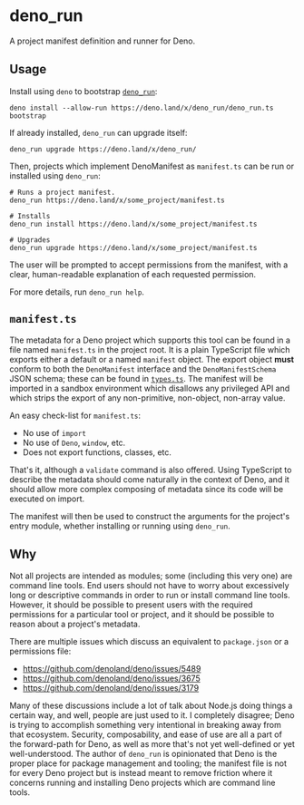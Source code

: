# deno_run

A project manifest definition and runner for Deno.

## Usage

Install using `deno` to bootstrap [`deno_run`](https://deno.land/x/deno_run):
```shell
deno install --allow-run https://deno.land/x/deno_run/deno_run.ts bootstrap
```

If already installed, `deno_run` can upgrade itself:
```shell
deno_run upgrade https://deno.land/x/deno_run/
```

Then, projects which implement DenoManifest as `manifest.ts` can be run or installed using `deno_run`:
```shell
# Runs a project manifest.
deno_run https://deno.land/x/some_project/manifest.ts

# Installs
deno_run install https://deno.land/x/some_project/manifest.ts

# Upgrades
deno_run upgrade https://deno.land/x/some_project/manifest.ts
```

The user will be prompted to accept permissions from the manifest, with a clear, human-readable explanation of each requested permission.

For more details, run `deno_run help`.

## `manifest.ts`

The metadata for a Deno project which supports this tool can be found in a file named `manifest.ts` in the project root. It is a plain TypeScript file which exports either a default or a named `manifest` object. The export object **must** conform to both the `DenoManifest` interface and the `DenoManifestSchema` JSON schema; these can be found in [`types.ts`](./types.ts). The manifest will be imported in a sandbox environment which disallows any privileged API and which strips the export of any non-primitive, non-object, non-array value.

An easy check-list for `manifest.ts`:
  - No use of `import`
  - No use of `Deno`, `window`, etc.
  - Does not export functions, classes, etc.

That's it, although a `validate` command is also offered. Using TypeScript to describe the metadata should come naturally in the context of Deno, and it should allow more complex composing of metadata since its code will be executed on import.

The manifest will then be used to construct the arguments for the project's entry module, whether installing or running using `deno_run`.

## Why

Not all projects are intended as modules; some (including this very one) are command line tools. End users should not have to worry about excessively long or descriptive commands in order to run or install command line tools. However, it should be possible to present users with the required permissions for a particular tool or project, and it should be possible to reason about a project's metadata.

There are multiple issues which discuss an equivalent to `package.json` or a permissions file:
  - https://github.com/denoland/deno/issues/5489
  - https://github.com/denoland/deno/issues/3675
  - https://github.com/denoland/deno/issues/3179

Many of these discussions include a lot of talk about Node.js doing things a certain way, and well, people are just used to it. I completely disagree; Deno is trying to accomplish something very intentional in breaking away from that ecosystem. Security, composability, and ease of use are all a part of the forward-path for Deno, as well as more that's not yet well-defined or yet well-understood. The author of `deno_run` is opinionated that Deno is the proper place for package management and tooling; the manifest file is not for every Deno project but is instead meant to remove friction where it concerns running and installing Deno projects which are command line tools.

